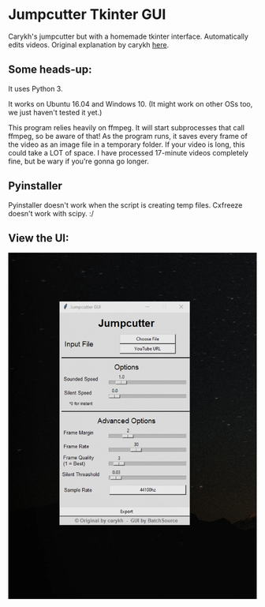 # Jumpcutter Tkinter GUI

Carykh's jumpcutter but with a homemade tkinter interface.
Automatically edits videos. Original explanation by carykh [here](https://www.youtube.com/watch?v=DQ8orIurGxw).


## Some heads-up:

It uses Python 3.

It works on Ubuntu 16.04 and Windows 10. (It might work on other OSs too, we just haven't tested it yet.)

This program relies heavily on ffmpeg. It will start subprocesses that call ffmpeg, so be aware of that!
As the program runs, it saves every frame of the video as an image file in a
temporary folder. If your video is long, this could take a LOT of space. I have processed 17-minute videos completely fine, but be wary if you're gonna go longer.


## Pyinstaller
Pyinstaller doesn't work when the script is creating temp files. Cxfreeze doesn't work with scipy. :/

## View the UI:

![View the Interface](https://github.com/BatchSource/Jumpcutter-GUI/blob/master/example.gif)
